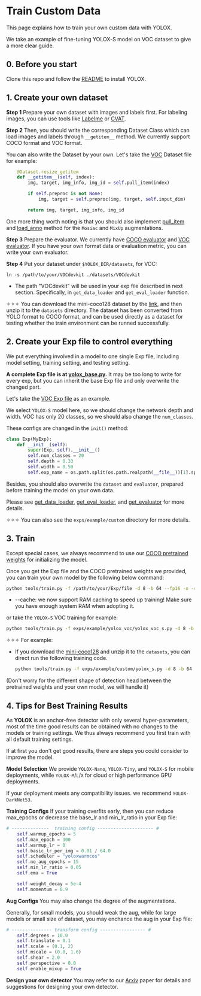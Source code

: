 # Train Custom Data

This page explains how to train your own custom data with YOLOX.

We take an example of fine-tuning YOLOX-S model on VOC dataset to give a more clear guide.

## 0. Before you start
Clone this repo and follow the [README](https://github.com/Megvii-BaseDetection/YOLOX/blob/main/README.md) to install YOLOX.

## 1. Create your own dataset
**Step 1** Prepare your own dataset with images and labels first. For labeling images, you can use tools like [Labelme](https://github.com/wkentaro/labelme) or [CVAT](https://github.com/openvinotoolkit/cvat).

**Step 2** Then, you should write the corresponding Dataset Class which can load images and labels through `__getitem__` method. We currently support COCO format and VOC format.

You can also write the Dataset by your own. Let's take the [VOC](https://github.com/Megvii-BaseDetection/YOLOX/blob/main/yolox/data/datasets/voc.py#L151) Dataset file for example:
```python
    @Dataset.resize_getitem
    def __getitem__(self, index):
        img, target, img_info, img_id = self.pull_item(index)

        if self.preproc is not None:
            img, target = self.preproc(img, target, self.input_dim)

        return img, target, img_info, img_id
```

One more thing worth noting is that you should also implement [pull_item](https://github.com/Megvii-BaseDetection/YOLOX/blob/main/yolox/data/datasets/voc.py#L129) and [load_anno](https://github.com/Megvii-BaseDetection/YOLOX/blob/main/yolox/data/datasets/voc.py#L121) method for the `Mosiac` and `MixUp` augmentations.

**Step 3** Prepare the evaluator. We currently have [COCO evaluator](https://github.com/Megvii-BaseDetection/YOLOX/blob/main/yolox/evaluators/coco_evaluator.py) and [VOC evaluator](https://github.com/Megvii-BaseDetection/YOLOX/blob/main/yolox/evaluators/voc_evaluator.py).
If you have your own format data or evaluation metric, you can write your own evaluator.

**Step 4** Put your dataset under `$YOLOX_DIR/datasets`, for VOC:

```shell
ln -s /path/to/your/VOCdevkit ./datasets/VOCdevkit
```
* The path "VOCdevkit" will be used in your exp file described in next section. Specifically, in `get_data_loader` and `get_eval_loader` function.

✧✧✧ You can download the mini-coco128 dataset by the [link](https://drive.google.com/file/d/16N3u36ycNd70m23IM7vMuRQXejAJY9Fs/view?usp=sharing), and then unzip it to the `datasets` directory. The dataset has been converted from YOLO format to COCO format, and can be used directly as a dataset for testing whether the train environment can be runned successfully.

## 2. Create your Exp file to control everything
We put everything involved in a model to one single Exp file, including model setting, training setting, and testing setting.

**A complete Exp file is at [yolox_base.py](https://github.com/Megvii-BaseDetection/YOLOX/blob/main/yolox/exp/base_exp.py).** It may be too long to write for every exp, but you can inherit the base Exp file and only overwrite the changed part.

Let's take the [VOC Exp file](https://github.com/Megvii-BaseDetection/YOLOX/blob/main/exps/example/yolox_voc/yolox_voc_s.py) as an example.

We select `YOLOX-S` model here, so we should change the network depth and width. VOC has only 20 classes, so we should also change the `num_classes`.

These configs are changed in the `init()` method:
```python
class Exp(MyExp):
    def __init__(self):
        super(Exp, self).__init__()
        self.num_classes = 20
        self.depth = 0.33
        self.width = 0.50
        self.exp_name = os.path.split(os.path.realpath(__file__))[1].split(".")[0]
```

Besides, you should also overwrite the `dataset` and `evaluator`, prepared before training the model on your own data.

Please see [get_data_loader](https://github.com/Megvii-BaseDetection/YOLOX/blob/main/exps/example/yolox_voc/yolox_voc_s.py#L20), [get_eval_loader](https://github.com/Megvii-BaseDetection/YOLOX/blob/main/exps/example/yolox_voc/yolox_voc_s.py#L82), and [get_evaluator](https://github.com/Megvii-BaseDetection/YOLOX/blob/main/exps/example/yolox_voc/yolox_voc_s.py#L113) for more details.

✧✧✧ You can also see the `exps/example/custom` directory for more details.

## 3. Train
Except special cases, we always recommend to use our [COCO pretrained weights](https://github.com/Megvii-BaseDetection/YOLOX/blob/main/README.md) for initializing the model.

Once you get the Exp file and the COCO pretrained weights we provided, you can train your own model by the following below command:
```bash
python tools/train.py -f /path/to/your/Exp/file -d 8 -b 64 --fp16 -o -c /path/to/the/pretrained/weights [--cache]
```
* --cache: we now support RAM caching to speed up training! Make sure you have enough system RAM when adopting it. 

or take the `YOLOX-S` VOC training for example:
```bash
python tools/train.py -f exps/example/yolox_voc/yolox_voc_s.py -d 8 -b 64 --fp16 -o -c /path/to/yolox_s.pth [--cache]
```

✧✧✧ For example:
- If you download the [mini-coco128](https://drive.google.com/file/d/16N3u36ycNd70m23IM7vMuRQXejAJY9Fs/view?usp=sharing) and unzip it to the `datasets`, you can direct run the following training code.
    ```bash
    python tools/train.py -f exps/example/custom/yolox_s.py -d 8 -b 64 --fp16 -o -c /path/to/yolox_s.pth
    ```

(Don't worry for the different shape of detection head between the pretrained weights and your own model, we will handle it)

## 4. Tips for Best Training Results

As **YOLOX** is an anchor-free detector with only several hyper-parameters, most of the time good results can be obtained with no changes to the models or training settings.
We thus always recommend you first train with all default training settings.

If at first you don't get good results, there are steps you could consider to improve the model.

**Model Selection** We provide `YOLOX-Nano`, `YOLOX-Tiny`, and `YOLOX-S` for mobile deployments, while `YOLOX-M`/`L`/`X` for cloud or high performance GPU deployments.

If your deployment meets any compatibility issues. we recommend `YOLOX-DarkNet53`.

**Training Configs** If your training overfits early, then you can reduce max\_epochs or decrease the base\_lr and min\_lr\_ratio in your Exp file:

```python
# --------------  training config --------------------- #
    self.warmup_epochs = 5
    self.max_epoch = 300
    self.warmup_lr = 0
    self.basic_lr_per_img = 0.01 / 64.0
    self.scheduler = "yoloxwarmcos"
    self.no_aug_epochs = 15
    self.min_lr_ratio = 0.05
    self.ema = True

    self.weight_decay = 5e-4
    self.momentum = 0.9
```

**Aug Configs** You may also change the degree of the augmentations.

Generally, for small models, you should weak the aug, while for large models or small size of dataset, you may enchance the aug in your Exp file:
```python
# --------------- transform config ----------------- #
    self.degrees = 10.0
    self.translate = 0.1
    self.scale = (0.1, 2)
    self.mscale = (0.8, 1.6)
    self.shear = 2.0
    self.perspective = 0.0
    self.enable_mixup = True
```

**Design your own detector** You may refer to our [Arxiv](https://arxiv.org/abs/2107.08430) paper for details and suggestions for designing your own detector.
